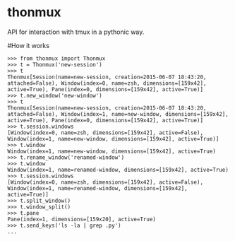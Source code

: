 thonmux
=======

API for interaction with tmux in a pythonic way.

#How it works

    >>> from thonmux import Thonmux
    >>> t = Thonmux('new-session')
    >>> t
    Thonmux[Session(name=new-session, creation=2015-06-07 18:43:20, attached=False), Window(index=0, name=zsh, dimensions=[159x42], active=True), Pane(index=0, dimensions=[159x42], active=True)]
    >>> t.new_window('new-window')
    >>> t
    Thonmux[Session(name=new-session, creation=2015-06-07 18:43:20, attached=False), Window(index=1, name=new-window, dimensions=[159x42], active=True), Pane(index=0, dimensions=[159x42], active=True)]
    >>> t.session.windows
    [Window(index=0, name=zsh, dimensions=[159x42], active=False), Window(index=1, name=new-window, dimensions=[159x42], active=True)]
    >>> t.window
    Window(index=1, name=new-window, dimensions=[159x42], active=True)
    >>> t.rename_window('renamed-window')
    >>> t.window
    Window(index=1, name=renamed-window, dimensions=[159x42], active=True)
    >>> t.session.windows
    [Window(index=0, name=zsh, dimensions=[159x42], active=False), Window(index=1, name=renamed-window, dimensions=[159x42], active=True)]
    >>> t.split_window()
    >>> t.window_split()
    >>> t.pane
    Pane(index=1, dimensions=[159x20], active=True)
    >>> t.send_keys('ls -la | grep .py')
    ...
